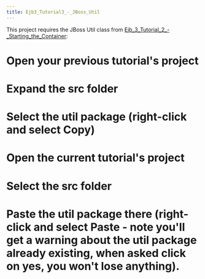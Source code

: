 ```yaml
---
title: Ejb3_Tutorial3_-_JBoss_Util
---
```

This project requires the JBoss Util class from [Ejb_3_Tutorial_2_-_Starting_the_Container]({{site.pagesurl}}/Ejb_3_Tutorial_2_-_Starting_the_Container):
# Open your previous tutorial's project
# Expand the **src** folder
# Select the **util** package (right-click and select **Copy**)
# Open the current tutorial's project
# Select the **src** folder
# Paste the **util** package there (right-click and select **Paste** - note you'll get a warning about the util package already existing, when asked click on **yes**, you won't lose anything).
